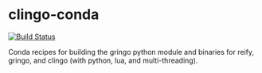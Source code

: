 # clingo-conda

[![Build Status](https://travis-ci.org/svidela/clingo-conda.svg?branch=master)](https://travis-ci.org/svidela/clingo-conda)

Conda recipes for building the gringo python module and binaries for reify, gringo, 
and clingo (with python, lua, and multi-threading).


